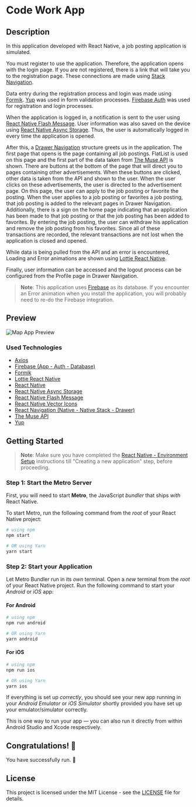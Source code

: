 # Code Work App

## Description

In this application developed with React Native, a job posting application is simulated.

You must register to use the application. Therefore, the application opens with the login page. If you are not registered, there is a link that will take you to the registration page. These connections are made using [Stack Navigation](https://reactnavigation.org/).

Data entry during the registration process and login was made using [Formik](https://www.npmjs.com/package/formik). [Yup](https://www.npmjs.com/package/yup) was used in form validation processes. [Firebase Auth](https://firebase.google.com/) was used for registration and login processes.

When the application is logged in, a notification is sent to the user using [React Native Flash Message](https://www.npmjs.com/package/react-native-flash-message). User information was also saved on the device using [React Native Async Storage](https://www.npmjs.com/package/@react-native-async-storage/async-storage). Thus, the user is automatically logged in every time the application is opened.

After this, a [Drawer Navigation](https://reactnavigation.org/) structure greets us in the application. The first page that opens is the page containing all job postings. FlatList is used on this page and the first part of the data taken from [The Muse API](https://www.themuse.com/developers/api/v2) is shown. There are buttons at the bottom of the page that will direct you to pages containing other advertisements. When these buttons are clicked, other data is taken from the API and shown to the user. When the user clicks on these advertisements, the user is directed to the advertisement page. On this page, the user can apply to the job posting or favorite the posting. When the user applies to a job posting or favorites a job posting, that job posting is added to the relevant pages in Drawer Navigation. Additionally, there is a sign on the home page indicating that an application has been made to that job posting or that the job posting has been added to favorites. By entering the job posting, the user can withdraw his application and remove the job posting from his favorites. Since all of these transactions are recorded, the relevant transactions are not lost when the application is closed and opened.

While data is being pulled from the API and an error is encountered, Loading and Error animations are shown using [Lottie React Native](https://www.npmjs.com/package/lottie-react-native).

Finally, user information can be accessed and the logout process can be configured from the Profile page in Drawer Navigation.

> **Note**: This application uses [Firebase](https://firebase.google.com/) as its database. If you encounter an Error animation when you install the application, you will probably need to re-do the Firebase integration.

## Preview

![Map App Preview](./src/assets/ios.gif)

### Used Technologies

- [Axios](https://www.npmjs.com/package/axios)
- [Firebase (App - Auth - Database)](https://firebase.google.com/)
- [Formik](https://www.npmjs.com/package/formik)
- [Lottie React Native](https://www.npmjs.com/package/lottie-react-native)
- [React Native](https://reactnative.dev/)
- [React Native Async Storage](https://www.npmjs.com/package/@react-native-async-storage/async-storage)
- [React Native Flash Message](https://www.npmjs.com/package/react-native-flash-message)
- [React Native Vector Icons](https://www.npmjs.com/package/react-native-vector-icons)
- [React Navigation (Native - Native Stack - Drawer)](https://reactnavigation.org/)
- [The Muse API](https://www.themuse.com/developers/api/v2)
- [Yup](https://www.npmjs.com/package/yup)

## Getting Started

> **Note**: Make sure you have completed the [React Native - Environment Setup](https://reactnative.dev/docs/environment-setup) instructions till "Creating a new application" step, before proceeding.

### Step 1: Start the Metro Server

First, you will need to start **Metro**, the JavaScript _bundler_ that ships _with_ React Native.

To start Metro, run the following command from the _root_ of your React Native project:

```bash
# using npm
npm start

# OR using Yarn
yarn start
```

### Step 2: Start your Application

Let Metro Bundler run in its _own_ terminal. Open a _new_ terminal from the _root_ of your React Native project. Run the following command to start your _Android_ or _iOS_ app:

#### For Android

```bash
# using npm
npm run android

# OR using Yarn
yarn android
```

#### For iOS

```bash
# using npm
npm run ios

# OR using Yarn
yarn ios
```

If everything is set up _correctly_, you should see your new app running in your _Android Emulator_ or _iOS Simulator_ shortly provided you have set up your emulator/simulator correctly.

This is one way to run your app — you can also run it directly from within Android Studio and Xcode respectively.

## Congratulations! :tada:

You have successfully run. :partying_face:

## License

This project is licensed under the MIT License - see the [LICENSE](LICENSE) file for details.
